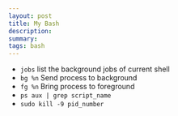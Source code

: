 ```yaml
---
layout: post
title: My Bash
description:
summary:
tags: bash
---
```


- `jobs` list the background jobs of current shell
- `bg %n`	Send process to background
- `fg %n`	Bring process to foreground
- `ps aux | grep script_name`
- `sudo kill -9 pid_number`


